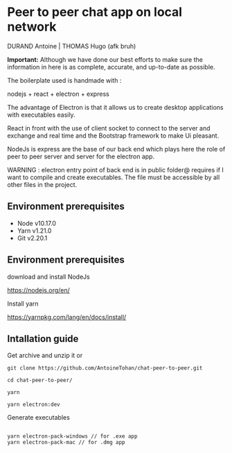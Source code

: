 # Peer to peer chat app on local network

DURAND Antoine | THOMAS Hugo (afk bruh)

**Important:** Although we have done our best efforts to make sure the information in here is as complete, accurate, and up-to-date as possible.

The boilerplate used is handmade with :

nodejs + react + electron + express

The advantage of Electron is that it allows us to create desktop applications with executables easily.

React in front with the use of client socket to connect to the server and exchange and real time and the Bootstrap framework to make Ui pleasant.

NodeJs is express are the base of our back end which plays here the role of peer to peer server and server for the electron app.

WARNING : electron entry point of back end is in public folder@ requires if I want to compile and create executables. The file must be accessible by all other files in the project.

## Environment prerequisites

- Node v10.17.0
- Yarn v1.21.0
- Git v2.20.1

## Environment prerequisites

download and install NodeJs

https://nodejs.org/en/

Install yarn

https://yarnpkg.com/lang/en/docs/install/

## Intallation guide

Get archive and unzip it
or
```
git clone https://github.com/AntoineTohan/chat-peer-to-peer.git
```

```
cd chat-peer-to-peer/

yarn

yarn electron:dev

```

Generate executables

```

yarn electron-pack-windows // for .exe app
yarn electron-pack-mac // for .dmg app
```
